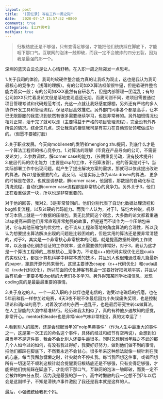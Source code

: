 ```yaml
---
layout: post
title:  "[回忆录] 写在工作一周之际"
date:   2020-07-17 15:57:52 +0800
comments: true
categories: [工作思考]
mathjax: true
---
```

> 归根结底还是不够强，只有变得足够强，才能把他们统统踩在脚底下，才能咽下那口气。互联网的泡沫一触即破，而我一定不会被炸的四分五裂，因为我是最强的那一个。

深圳的蓝天白云总是让人心情舒畅，在入职一周之际突发一点思考。

1.关于我司的体验。我司的软硬件整合能力真的让我叹为观止，这也是我认为我司最核心的竞争力（浅薄的理解）。有的公司如XX算法框架很牛逼，但是软硬件整合能力着实一般；有的公司如XXX虽然有自研芯片，但是内部管理一团混乱；有的公司如XX只忙着发论文但是落地变现遥遥无期。而我司则不同，进项目需要通过项目管理考试和代码规范考试，光这一点就让我好感度爆棚，另外还有严格的多人协作开发工具和管理流程，保证项目高效推进。另外部门同事各个都是高手，让本已无限膨胀的我意识到依然有很多需要继续学习，也是非常棒的。另外加班情况也相对正常，活干完了就可以走（主要得益于严格的项目管理流程），完全没有外界所说的情况。综合这几点，这让我真的相信我司是有实力在自动驾驶领域做成功的。（但愿不要被打脸）



2.关于职业发展。今天向mobilenet的发明者menglong zhu提问，到底什么才是一个算法工程师的核心竞争力。1.对算法的理解（毕竟在产品导向的公司，不需要发论文），2.参数调优，解corner case的能力，（长期重复劳动，没有技术提升）3.底层代码的优化能力（主要是dsp的工作，不归算法管）。他的答案是对于1，当实际部署工作中出现问题，就产生了提出解决方案的需求，那就可以依此提出改进的算法，所以1是很重要的点。我反问，可是实际上作为data driven的算法， 更多的时候是在做2，也就是调参数，解corner case，他回答，那数据的自动化标注清洗流程，自动化解corner case流程都是非常核心的竞争力。另外关于3，他们正在着重做这一块，所以也是非常重要的。



对于他的回答，我对2，3是非常赞同的。他们分别代表了自动化数据处理流程和bug修复流程，以及过硬的代码能力。而我个人认为，对于1，陈恺大神说，机器学习本质上就是一个数据的压缩包，我无比赞同这个观念，大多数的论文都着重通过ap提高来圆他们非常直观非常勉强的故事，但是避而不谈作为一个压缩包来说，它与其他压缩包的优劣性，也不谈从工程和落地的角度算法的合理性，所以我认为想要提出算法解决出现的问题是比较困难的，但是实用的算法还是要非常清楚的，对于2，其实是一个非常核心非常根本的问题，就是提高数据处理的工作效率，以及自动化训练验证的工作效率，这点需要做的非常好，对于3，我认为这才是一个算法工程师的__核核核心__竞争力，不论是c++的代码实现优化还是cuda的实现优化，都是计算机科学中非常本质的技术，并且别人也很难通过看几篇最新的paper，跑跑开源代码来替代，这里主要涉及csapp（c++代码优化）和cuda编程（cuda代码优化），所以前面的优化博客有机会一定要好好把坑填平实，并且以后有机会一定要多和dsp组的大佬们多多学习。另外得知某同学社招信息，发现coding真的是最最最重要的事情。



3.关于身边的人。一个一起入职的小伙伴也是电信的，饱受过电磁场的折磨，也在5年前和我一样参加过电赛，4天3夜不眠不休最后因为小失误痛失奖项，也是控制理论和调pid的高手，对着没学过的东西一通乱干，也是最后研究生转cs做算法，在人工智能的大浪中精准转行。经历和我太相似了，真的有种他乡遇故知的感觉，非常开心。mentor和leader也是非常nice气味非常相投，真的太幸运了！



4.看到别人的履历，还是会想起当年的"noip黑幕事件"（作为人生中最重大的事件之一，这是第一次正式的命名这个事件，具体的经过和细节有空再说），会想到如果当年不是这件事，我会不会比别人还要牛逼很多。同时又想到当年胜之不武的那几个人如今过的如何，有没有我过得好，我要好好努力，做到他们做不到的事情，把他们都踩在脚底下，不然我永远不会甘心。很多年来这种想法就像一根针刺在我的心底，每当我懈怠慵懒之时，针尖就会不停扎我。每当我回想这件事，或者回想所有一切迷茫不顺利这根针就会提醒我归根结底还是不够强，只有变得足够强，才能把他们统统踩在脚底下，才能咽下那口气。互联网的泡沫一触即破，而我一定不会被炸的四分五裂，因为我是最强的那一个。高中时懒散的我一定想不到7年以后会是这副样子，不知是滑铁卢事件激励了我还是我本就是这样的人。

最后，小强统统给我死个妈。
